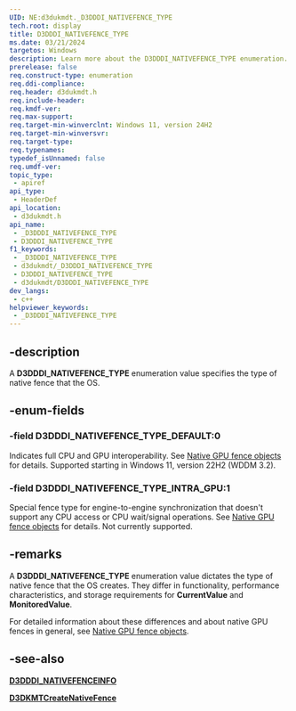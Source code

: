 ```yaml
---
UID: NE:d3dukmdt._D3DDDI_NATIVEFENCE_TYPE
tech.root: display
title: D3DDDI_NATIVEFENCE_TYPE
ms.date: 03/21/2024
targetos: Windows
description: Learn more about the D3DDDI_NATIVEFENCE_TYPE enumeration.
prerelease: false
req.construct-type: enumeration
req.ddi-compliance: 
req.header: d3dukmdt.h
req.include-header: 
req.kmdf-ver: 
req.max-support: 
req.target-min-winverclnt: Windows 11, version 24H2
req.target-min-winversvr: 
req.target-type: 
req.typenames: 
typedef_isUnnamed: false
req.umdf-ver: 
topic_type:
 - apiref
api_type:
 - HeaderDef
api_location:
 - d3dukmdt.h
api_name:
 - _D3DDDI_NATIVEFENCE_TYPE
 - D3DDDI_NATIVEFENCE_TYPE
f1_keywords:
 - _D3DDDI_NATIVEFENCE_TYPE
 - d3dukmdt/_D3DDDI_NATIVEFENCE_TYPE
 - D3DDDI_NATIVEFENCE_TYPE
 - d3dukmdt/D3DDDI_NATIVEFENCE_TYPE
dev_langs:
 - c++
helpviewer_keywords:
 - _D3DDDI_NATIVEFENCE_TYPE
---
```


## -description

A **D3DDDI_NATIVEFENCE_TYPE** enumeration value specifies the type of native fence that the OS.

## -enum-fields

### -field D3DDDI_NATIVEFENCE_TYPE_DEFAULT:0

Indicates full CPU and GPU interoperability. See [Native GPU fence objects](/windows-hardware/drivers/display/native-gpu-fence-objects) for details. Supported starting in Windows 11, version 22H2 (WDDM 3.2).

### -field D3DDDI_NATIVEFENCE_TYPE_INTRA_GPU:1

Special fence type for engine-to-engine synchronization that doesn't support any CPU access or CPU wait/signal operations. See [Native GPU fence objects](/windows-hardware/drivers/display/native-gpu-fence-objects) for details. Not currently supported.

## -remarks

A **D3DDDI_NATIVEFENCE_TYPE** enumeration value dictates the type of native fence that the OS creates. They differ in functionality, performance characteristics, and storage requirements for **CurrentValue** and **MonitoredValue**.

For detailed information about these differences and about native GPU fences in general, see [Native GPU fence objects](/windows-hardware/drivers/display/native-gpu-fence-objects).

## -see-also

[**D3DDDI_NATIVEFENCEINFO**](ns-d3dukmdt-d3dddi_nativefenceinfo.md)

[**D3DKMTCreateNativeFence**](../d3dkmthk/nc-d3dkmthk-d3dkmtcreatenativefence.md)
